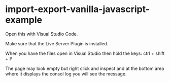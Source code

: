 # import-export-vanilla-javascript-example

Open this with Visual Studio Code. 

Make sure that the Live Server Plugin is installed. 

When you have the files open in Visual Studio then hold the keys: 
ctrl + shift + P

The page may look empty but right click and inspect and at the bottom area where it displays the consol log you will see the message.
